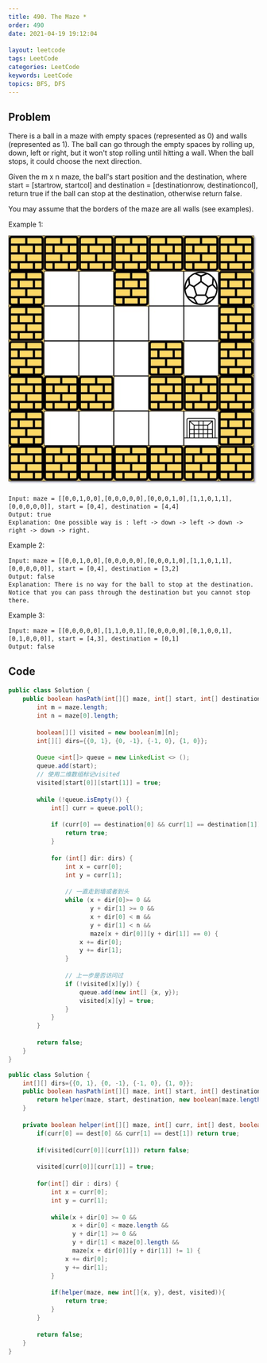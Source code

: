 ```yaml
---
title: 490. The Maze *
order: 490
date: 2021-04-19 19:12:04

layout: leetcode
tags: LeetCode
categories: LeetCode
keywords: LeetCode
topics: BFS, DFS
---
```


## Problem

There is a ball in a maze with empty spaces (represented as 0) and walls (represented as 1). The ball can go through the empty spaces by rolling up, down, left or right, but it won't stop rolling until hitting a wall. When the ball stops, it could choose the next direction.

Given the m x n maze, the ball's start position and the destination, where start = [startrow, startcol] and destination = [destinationrow, destinationcol], return true if the ball can stop at the destination, otherwise return false.

You may assume that the borders of the maze are all walls (see examples).

Example 1:

![image tooltip here](./assets/490.jpeg)

```
Input: maze = [[0,0,1,0,0],[0,0,0,0,0],[0,0,0,1,0],[1,1,0,1,1],[0,0,0,0,0]], start = [0,4], destination = [4,4]
Output: true
Explanation: One possible way is : left -> down -> left -> down -> right -> down -> right.
```

Example 2:

```
Input: maze = [[0,0,1,0,0],[0,0,0,0,0],[0,0,0,1,0],[1,1,0,1,1],[0,0,0,0,0]], start = [0,4], destination = [3,2]
Output: false
Explanation: There is no way for the ball to stop at the destination. Notice that you can pass through the destination but you cannot stop there.
```

Example 3:

```
Input: maze = [[0,0,0,0,0],[1,1,0,0,1],[0,0,0,0,0],[0,1,0,0,1],[0,1,0,0,0]], start = [4,3], destination = [0,1]
Output: false
```

## Code

```java
public class Solution {
    public boolean hasPath(int[][] maze, int[] start, int[] destination) {
        int m = maze.length;
        int n = maze[0].length;

        boolean[][] visited = new boolean[m][n];
        int[][] dirs={{0, 1}, {0, -1}, {-1, 0}, {1, 0}};

        Queue <int[]> queue = new LinkedList <> ();
        queue.add(start);
        // 使用二维数组标记visited
        visited[start[0]][start[1]] = true;

        while (!queue.isEmpty()) {
            int[] curr = queue.poll();

            if (curr[0] == destination[0] && curr[1] == destination[1]){
                return true;
            }

            for (int[] dir: dirs) {
                int x = curr[0];
                int y = curr[1];

                // 一直走到墙或者到头
                while (x + dir[0]>= 0 &&
                       y + dir[1] >= 0 &&
                       x + dir[0] < m &&
                       y + dir[1] < n &&
                       maze[x + dir[0]][y + dir[1]] == 0) {
                    x += dir[0];
                    y += dir[1];
                }

                // 上一步是否访问过
                if (!visited[x][y]) {
                    queue.add(new int[] {x, y});
                    visited[x][y] = true;
                }
            }
        }

        return false;
    }
}
```

```java
public class Solution {
    int[][] dirs={{0, 1}, {0, -1}, {-1, 0}, {1, 0}};
    public boolean hasPath(int[][] maze, int[] start, int[] destination) {
        return helper(maze, start, destination, new boolean[maze.length][maze[0].length]);
    }

    private boolean helper(int[][] maze, int[] curr, int[] dest, boolean[][] visited) {
        if(curr[0] == dest[0] && curr[1] == dest[1]) return true;

        if(visited[curr[0]][curr[1]]) return false;

        visited[curr[0]][curr[1]] = true;

        for(int[] dir : dirs) {
            int x = curr[0];
            int y = curr[1];

            while(x + dir[0] >= 0 &&
                  x + dir[0] < maze.length &&
                  y + dir[1] >= 0 &&
                  y + dir[1] < maze[0].length &&
                  maze[x + dir[0]][y + dir[1]] != 1) {
                x += dir[0];
                y += dir[1];
            }

            if(helper(maze, new int[]{x, y}, dest, visited)){
                return true;
            }
        }

        return false;
    }
}
```
